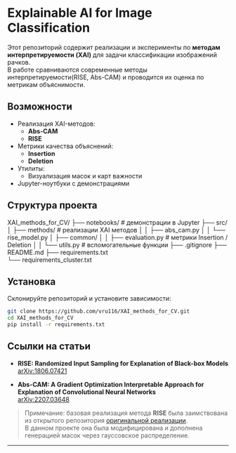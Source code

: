 # Explainable AI for Image Classification

Этот репозиторий содержит реализации и эксперименты по **методам интерпретируемости (XAI)** для задачи классификации изображений рачков.  
В работе сравниваются современные методы интерпретируемости(RISE, Abs-CAM) и проводится их оценка по метрикам объяснимости.

## Возможности
- Реализация XAI-методов:
  - **Abs-CAM**
  - **RISE**
- Метрики качества объяснений:
  - **Insertion**
  - **Deletion**
- Утилиты:
  - Визуализация масок и карт важности
- Jupyter-ноутбуки с демонстрациями


## Структура проекта

XAI_methods_for_CV/
├── notebooks/         # демонстрации в Jupyter
├── src/
│ ├── methods/         # реализации XAI методов
│ │ ├── abs_cam.py
│ │ └── rise_model.py
│ ├── common/
│ │ ├── evaluation.py  # метрики Insertion / Deletion
│ │ └── utils.py       # вспомогательные функции
├── .gitignore
├── README.md
├── requirements.txt  
└── requirements_cluster.txt  


## Установка

Склонируйте репозиторий и установите зависимости:

```bash
git clone https://github.com/vru116/XAI_methods_for_CV.git
cd XAI_methods_for_CV
pip install -r requirements.txt
```


## Ссылки на статьи

- **RISE: Randomized Input Sampling for Explanation of Black-box Models**  
  [arXiv:1806.07421](https://arxiv.org/pdf/1806.07421)

- **Abs-CAM: A Gradient Optimization Interpretable Approach for Explanation of Convolutional Neural Networks**  
  [arXiv:2207.03648](https://arxiv.org/pdf/2207.03648)


> Примечание: базовая реализация метода **RISE** была заимствована из открытого репозитория [оригинальной реализации](https://github.com/eclique/RISE/tree/master).  
> В данном проекте она была модифицирована и дополнена генерацией масок через гауссовское распределение.


---